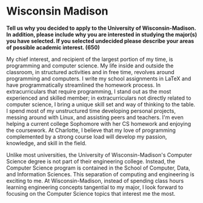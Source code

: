 # Wisconsin Madison

**Tell us why you decided to apply to the University of Wisconsin-Madison. In
addition, please include why you are interested in studying the major(s) you
have selected. If you selected undecided please describe your areas of possible
academic interest. (650)**

My chief interest, and recipient of the largest portion of my time, is
programming and computer science. My life inside and outside the classroom, in
structured activities and in free time, revolves around programming and
computers. I write my school assignments in LaTeX and have programmatically
streamlined the homework process. In extracurriculars that require programming,
I stand out as the most experienced and skilled member; in extracurriculars not
directly related to computer science, I bring a unique skill set and way of
thinking to the table. I spend most of my unstructured time developing personal
projects, messing around with Linux, and assisting peers and teachers. I'm even
helping a current college Sophomore with her CS homework and enjoying the
coursework. At Charlotte, I believe that my love of programming complemented by
a strong course load will develop my passion, knowledge, and skill in the
field.

Unlike most universities, the University of Wisconsin-Madison's Computer
Science degree is not part of their engineering college. Instead, the Computer
Science program is contained in the School of Computer, Data, and Information
Sciences. This separation of computing and engineering is exciting to me. At
Wisconsin-Madison, instead of spending class hours learning engineering
concepts tangential to my major, I look forward to focusing on the Computer
Science topics that interest me the most.

